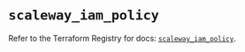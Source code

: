 # `scaleway_iam_policy`

Refer to the Terraform Registry for docs: [`scaleway_iam_policy`](https://registry.terraform.io/providers/scaleway/scaleway/2.57.0/docs/resources/iam_policy).
